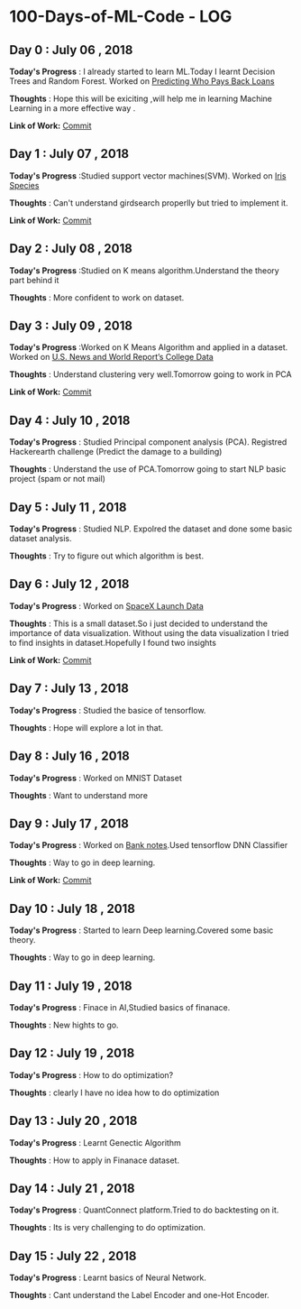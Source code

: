 # 100-Days-of-ML-Code - LOG

## Day 0 : July 06 , 2018

**Today's Progress** : I already started to learn ML.Today I learnt Decision Trees and Random Forest. Worked on [Predicting Who Pays Back Loans](https://www.kaggle.com/sarahvch/predicting-who-pays-back-loans)

**Thoughts** : Hope this will be exiciting ,will help me in learning Machine Learning in a more effective way .

**Link of Work:**   [Commit](https://www.kaggle.com/karthickaravindan/decision-trees-and-random-forest)

## Day 1 : July 07 , 2018

**Today's Progress** :Studied support vector machines(SVM). Worked on [Iris Species](https://www.kaggle.com/uciml/iris)

**Thoughts** : Can't understand girdsearch properlly but tried to implement it.

**Link of Work:**   [Commit](https://www.kaggle.com/karthickaravindan/support-vector-machines-project)

## Day 2 : July 08 , 2018

**Today's Progress** :Studied on K means algorithm.Understand the theory part behind it

**Thoughts** : More confident to work on dataset.

## Day 3 : July 09 , 2018

**Today's Progress** :Worked on K Means Algorithm and applied in a dataset. Worked on [U.S. News and World Report’s College Data](https://www.kaggle.com/flyingwombat/us-news-and-world-reports-college-data)

**Thoughts** : Understand clustering very well.Tomorrow going to work in PCA

**Link of Work:**   [Commit](https://www.kaggle.com/karthickaravindan/k-means-clustering-project)


## Day 4 : July 10 , 2018

**Today's Progress** : Studied Principal component analysis (PCA). Registred Hackerearth challenge (Predict the damage to a building)

**Thoughts** : Understand the use of PCA.Tomorrow going to start NLP basic project (spam or not mail)

## Day 5 : July 11 , 2018

**Today's Progress** : Studied NLP. Expolred the dataset and done some basic dataset analysis. 

**Thoughts** : Try to figure out which algorithm is best. 


## Day 6 : July 12 , 2018

**Today's Progress** : Worked on [SpaceX Launch Data](https://www.kaggle.com/scoleman/spacex-launch-data)

**Thoughts** : This is a small dataset.So i just decided to understand the importance of data visualization. Without using the data visualization I tried to find insights in dataset.Hopefully I found two insights

**Link of Work:**   [Commit](https://www.kaggle.com/karthickaravindan/without-data-visualization)

## Day 7 : July 13 , 2018

**Today's Progress** : Studied the basice of tensorflow.

**Thoughts** : Hope will explore a lot in that.

## Day 8 : July 16 , 2018

**Today's Progress** : Worked on MNIST Dataset

**Thoughts** : Want to understand more

## Day 9 : July 17 , 2018

**Today's Progress** : Worked on [Bank notes](https://www.kaggle.com/aariyan101/bank-notes).Used tensorflow DNN Classifier

**Thoughts** : Way to go in deep learning.

**Link of Work:**   [Commit](https://www.kaggle.com/karthickaravindan/dnnclassifier)


## Day 10 : July 18 , 2018

**Today's Progress** : Started to learn Deep learning.Covered some basic theory.

**Thoughts** : Way to go in deep learning.


## Day 11 : July 19 , 2018

**Today's Progress** : Finace in AI,Studied basics of finanace.

**Thoughts** : New hights to go.

## Day 12 : July 19 , 2018

**Today's Progress** : How to do optimization?

**Thoughts** : clearly I have no idea how to do optimization

## Day 13 : July 20 , 2018

**Today's Progress** : Learnt Genectic Algorithm

**Thoughts** : How to apply in Finanace dataset.

## Day 14 : July 21 , 2018

**Today's Progress** : QuantConnect platform.Tried to do backtesting on it.

**Thoughts** : Its is very challenging to do optimization.

## Day 15 : July 22 , 2018

**Today's Progress** : Learnt basics of Neural Network.

**Thoughts** : Cant understand the Label Encoder and one-Hot Encoder.





